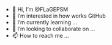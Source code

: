 - 👋 Hi, I’m @FLaGEPSM
- 👀 I’m interested in how works GitHub
- 🌱 I’m currently learning ...
- 💞️ I’m looking to collaborate on ...
- 📫 How to reach me ...

<!---
FLaGEPSM/FLaGEPSM is a ✨ special ✨ repository because its `README.md` (this file) appears on your GitHub profile.
You can click the Preview link to take a look at your changes.
--->
